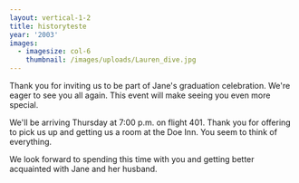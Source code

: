 ```yaml
---
layout: vertical-1-2
title: historyteste
year: '2003'
images:
  - imagesize: col-6
    thumbnail: /images/uploads/Lauren_dive.jpg
---
```

Thank you for inviting us to be part of Jane's graduation celebration. We're eager to see you all again. This event will make seeing you even more special.



We'll be arriving Thursday at 7:00 p.m. on flight 401. Thank you for offering to pick us up and getting us a room at the Doe Inn. You seem to think of everything.



We look forward to spending this time with you and getting better acquainted with Jane and her husband.
